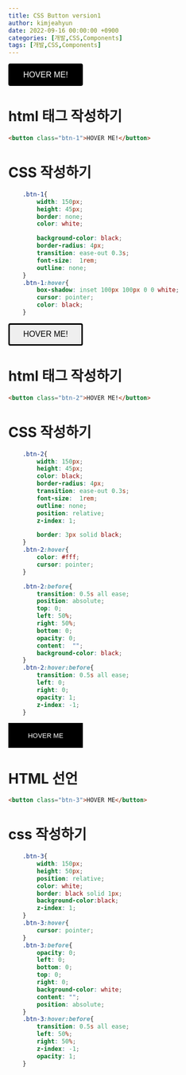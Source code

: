 ```yaml
---
title: CSS Button version1
author: kimjeahyun
date: 2022-09-16 00:00:00 +0900
categories: [개발,CSS,Components]
tags: [개발,CSS,Components]
---
```


<style>
    .btn-1{
		width: 150px;
		height: 45px;
		border: none;
		color: white;

		background-color: black;
		border-radius: 4px;
		transition: ease-out 0.3s;
		font-size:  1rem;
		outline: none;
	}
	.btn-1:hover{
		box-shadow: inset 100px 100px 0 0 white;
		cursor: pointer;
		color: black;
	}
    .btn-2{
		width: 150px;
		height: 45px;
		color: black;
		border-radius: 4px;
		transition: ease-out 0.3s;
		font-size:  1rem;
		outline: none;
		position: relative;
		z-index: 1;

		border: 3px solid black;
	}
	.btn-2:hover{
		color: #fff;
		cursor: pointer;
	}

	.btn-2:before{
		transition: 0.5s all ease;
		position: absolute;
		top: 0;
		left: 50%;
		right: 50%;
		bottom: 0;
		opacity: 0;
		content:  "";
		background-color: black;
	}
	.btn-2:hover:before{
		transition: 0.5s all ease;
		left: 0;
		right: 0;
		opacity: 1;
		z-index: -1;
	}
</style>


<button class="btn-1">HOVER ME!</button>

# html 태그 작성하기

```html
<button class="btn-1">HOVER ME!</button>
```

# CSS 작성하기

```css
    .btn-1{
		width: 150px;
		height: 45px;
		border: none;
		color: white;

		background-color: black;
		border-radius: 4px;
		transition: ease-out 0.3s;
		font-size:  1rem;
		outline: none;
	}
	.btn-1:hover{
		box-shadow: inset 100px 100px 0 0 white;
		cursor: pointer;
		color: black;
	}
```


<button class="btn-2">HOVER ME!</button>

# html 태그 작성하기


```html
<button class="btn-2">HOVER ME!</button>
```

# CSS 작성하기

```css
    .btn-2{
		width: 150px;
		height: 45px;
		color: black;
		border-radius: 4px;
		transition: ease-out 0.3s;
		font-size:  1rem;
		outline: none;
		position: relative;
		z-index: 1;

		border: 3px solid black;
	}
	.btn-2:hover{
		color: #fff;
		cursor: pointer;
	}

	.btn-2:before{
		transition: 0.5s all ease;
		position: absolute;
		top: 0;
		left: 50%;
		right: 50%;
		bottom: 0;
		opacity: 0;
		content:  "";
		background-color: black;
	}
	.btn-2:hover:before{
		transition: 0.5s all ease;
		left: 0;
		right: 0;
		opacity: 1;
		z-index: -1;
	}
```

<style>
    .btn-3{
		width: 150px;
		height: 50px;
		position: relative;
		color: white;
		border: black solid 1px;
        background-color:black;
		z-index: 1;
	}
	.btn-3:hover{
		cursor: pointer;
	}
	.btn-3:before{
		opacity: 0;
		left: 0;
		bottom: 0;
		top: 0;
		right: 0;
		background-color: white;
		content: "";
		position: absolute;
	}
	.btn-3:hover:before{
		transition: 0.5s all ease;
		left: 50%;
		right: 50%;
		z-index: -1;
		opacity: 1;
	}
</style>

<button class="btn-3">HOVER ME</button>

# HTML 선언

```html
<button class="btn-3">HOVER ME</button>
```

# css 작성하기

```css
    .btn-3{
		width: 150px;
		height: 50px;
		position: relative;
		color: white;
		border: black solid 1px;
        background-color:black;
		z-index: 1;
	}
	.btn-3:hover{
		cursor: pointer;
	}
	.btn-3:before{
		opacity: 0;
		left: 0;
		bottom: 0;
		top: 0;
		right: 0;
		background-color: white;
		content: "";
		position: absolute;
	}
	.btn-3:hover:before{
		transition: 0.5s all ease;
		left: 50%;
		right: 50%;
		z-index: -1;
		opacity: 1;
	}
```
